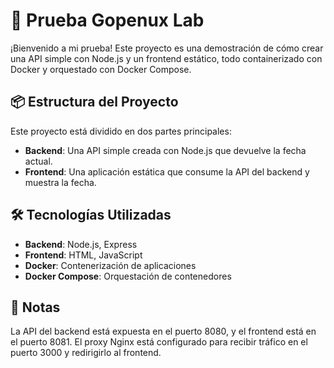 # 🚀 Prueba Gopenux Lab

¡Bienvenido a mi prueba! Este proyecto es una demostración de cómo crear una API simple con Node.js y un frontend estático, todo containerizado con Docker y orquestado con Docker Compose.

## 📦 Estructura del Proyecto

Este proyecto está dividido en dos partes principales:

- **Backend**: Una API simple creada con Node.js que devuelve la fecha actual.
- **Frontend**: Una aplicación estática que consume la API del backend y muestra la fecha.

## 🛠️ Tecnologías Utilizadas

- **Backend**: Node.js, Express
- **Frontend**: HTML, JavaScript
- **Docker**: Contenerización de aplicaciones
- **Docker Compose**: Orquestación de contenedores

## 📝 Notas

La API del backend está expuesta en el puerto 8080, y el frontend está en el puerto 8081.
El proxy Nginx está configurado para recibir tráfico en el puerto 3000 y redirigirlo al frontend.
